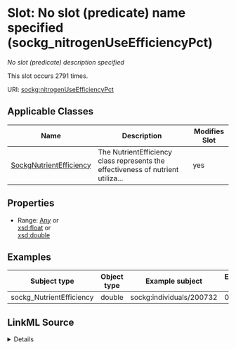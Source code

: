 

# Slot: No slot (predicate) name specified (sockg_nitrogenUseEfficiencyPct)


_No slot (predicate) description specified_






This slot occurs 2791 times.


URI: [sockg:nitrogenUseEfficiencyPct](https://idir.uta.edu/sockg-ontology/docs/nitrogenUseEfficiencyPct)



<!-- no inheritance hierarchy -->





## Applicable Classes

| Name | Description | Modifies Slot |
| --- | --- | --- |
| [SockgNutrientEfficiency](../classes/SockgNutrientEfficiency.md) | The NutrientEfficiency class represents the effectiveness of nutrient utiliza... |  yes  |







## Properties

* Range: [Any](../classes/Any.md)&nbsp;or&nbsp;<br />[xsd:float](http://www.w3.org/2001/XMLSchema#float)&nbsp;or&nbsp;<br />[xsd:double](http://www.w3.org/2001/XMLSchema#double)






## Examples

| Subject type | Object type | Example subject | Example object | Occurrences |
| --- | --- | --- | --- | --- |
| sockg_NutrientEfficiency | double | sockg:individuals/200732 | 0.0 | 2791 |




## LinkML Source

<details>

```yaml
name: sockg_nitrogenUseEfficiencyPct
annotations:
  count:
    tag: count
    value: 2791
description: No slot (predicate) description specified
title: No slot (predicate) name specified
examples:
- object:
    example_object: '0.0'
    example_object_type: double
    example_predicate: sockg:nitrogenUseEfficiencyPct
    example_subject: sockg:individuals/200732
    example_subject_type: sockg_NutrientEfficiency
from_schema: soc-kg
rank: 1000
domain: sockg_NutrientEfficiency
slot_uri: sockg:nitrogenUseEfficiencyPct
alias: sockg_nitrogenUseEfficiencyPct
domain_of:
- sockg_NutrientEfficiency
range: Any
any_of:
- range: float
- range: double

```
</details>